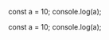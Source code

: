 <span class="hljs-keyword">const</span> a = <span class="hljs-number">10</span>;
<span class="hljs-variable language_">console</span>.<span class="hljs-title function_">log</span>(a);

<span class="hljs-keyword">const</span> a = <span class="hljs-number">10</span>; <span class="hljs-variable language_">console</span>.<span class="hljs-title function_">log</span>(a);
